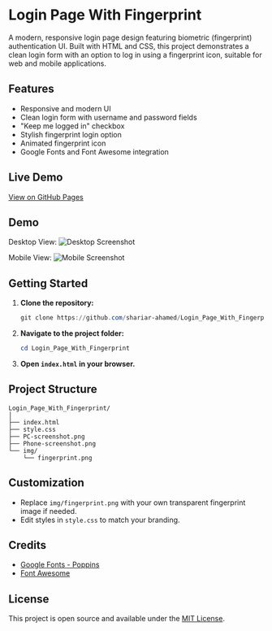 # Login Page With Fingerprint

A modern, responsive login page design featuring biometric (fingerprint) authentication UI. Built with HTML and CSS, this project demonstrates a clean login form with an option to log in using a fingerprint icon, suitable for web and mobile applications.

## Features

- Responsive and modern UI
- Clean login form with username and password fields
- "Keep me logged in" checkbox
- Stylish fingerprint login option
- Animated fingerprint icon
- Google Fonts and Font Awesome integration

## Live Demo
[View on GitHub Pages](https://shariar-ahamed.github.io/Login_Page_With_Fingerprint/)



## Demo

Desktop View:
![Desktop Screenshot](PC-screenshot.png)

Mobile View:
![Mobile Screenshot](Phone-screenshot.png)

## Getting Started

1. **Clone the repository:**
   ```powershell
   git clone https://github.com/shariar-ahamed/Login_Page_With_Fingerprint.git
   ```
2. **Navigate to the project folder:**
   ```powershell
   cd Login_Page_With_Fingerprint
   ```
3. **Open `index.html` in your browser.**

## Project Structure

```
Login_Page_With_Fingerprint/
│
├── index.html
├── style.css
├── PC-screenshot.png
├── Phone-screenshot.png
└── img/
    └── fingerprint.png
```

## Customization

- Replace `img/fingerprint.png` with your own transparent fingerprint image if needed.
- Edit styles in `style.css` to match your branding.

## Credits

- [Google Fonts - Poppins](https://fonts.google.com/specimen/Poppins)
- [Font Awesome](https://fontawesome.com/)

## License

This project is open source and available under the [MIT License](LICENSE).

